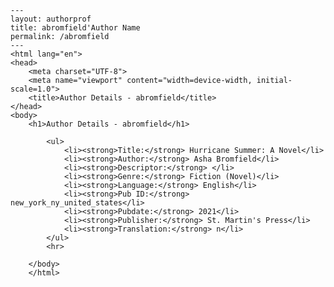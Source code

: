 
    ---
    layout: authorprof
    title: abromfield'Author Name 
    permalink: /abromfield
    ---
    <html lang="en">
    <head>
        <meta charset="UTF-8">
        <meta name="viewport" content="width=device-width, initial-scale=1.0">
        <title>Author Details - abromfield</title>
    </head>
    <body>
        <h1>Author Details - abromfield</h1>
        
            <ul>
                <li><strong>Title:</strong> Hurricane Summer: A Novel</li>
                <li><strong>Author:</strong> Asha Bromfield</li>
                <li><strong>Descriptor:</strong> </li>
                <li><strong>Genre:</strong> Fiction (Novel)</li>
                <li><strong>Language:</strong> English</li>
                <li><strong>Pub ID:</strong> new_york_ny_united_states</li>
                <li><strong>Pubdate:</strong> 2021</li>
                <li><strong>Publisher:</strong> St. Martin's Press</li>
                <li><strong>Translation:</strong> n</li>
            </ul>
            <hr>
            
        </body>
        </html>
        